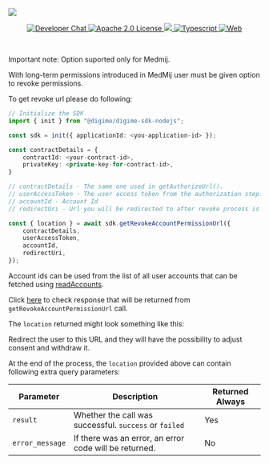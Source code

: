 ![](https://securedownloads.digi.me/partners/digime/SDKReadmeBanner.png)
<p align="center">
    <a href="https://developers.digi.me/slack/join">
        <img src="https://img.shields.io/badge/chat-slack-blueviolet.svg" alt="Developer Chat">
    </a>
    <a href="LICENSE">
        <img src="https://img.shields.io/badge/license-apache 2.0-blue.svg" alt="Apache 2.0 License">
    </a>
    <a href="#">
    	<img src="https://img.shields.io/badge/build-passing-brightgreen.svg">
    </a>
    <a href="https://www.typescriptlang.org/">
        <img src="https://img.shields.io/badge/language-typescript-ff69b4.svg" alt="Typescript">
    </a>
    <a href="https://developers.digi.me/">
        <img src="https://img.shields.io/badge/web-digi.me-red.svg" alt="Web">
    </a>
</p>

<br>

Important note: Option suported only for Medmij.

With long-term permissions introduced in MedMij user must be given option to revoke permissions.

To get revoke url please do following:

```typescript
// Initialize the SDK
import { init } from "@digime/digime-sdk-nodejs";

const sdk = init({ applicationId: <you-application-id> });

const contractDetails = {
    contractId: <your-contract-id>,
    privateKey: <private-key-for-contract-id>,
}

// contractDetails - The same one used in getAuthorizeUrl().
// userAccessToken - The user access token from the authorization step.
// accountId - Account Id
// redirectUri - Url you will be redirected to after revoke process is done

const { location } = await sdk.getRevokeAccountPermissionUrl({
    contractDetails,
    userAccessToken,
    accountId,
    redirectUri,
});

```
Account ids can be used from the list of all user accounts that can be fetched using [readAccounts](./read-accounts.html).

Click [here](../../interfaces/Types.GetRevokeAccountPermissionUrlResponse.html) to check response that will be returned from `getRevokeAccountPermissionUrl` call.

The `location` returned might look something like this:

Redirect the user to this URL and they will have the possibility to adjust consent and withdraw it. 

At the end of the process, the `location` provided above can contain following extra query parameters:

| Parameter | Description | Returned Always |
|-|-|-|
| `result` | Whether the call was successful. `success` or `failed` | Yes |
| `error_message` | If there was an error, an error code will be returned. | No |